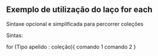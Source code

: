 ## Exemplo de utilização do laço for each

Sintaxe opcional e simplificada para percorrer coleções

Sintas:

for (Tipo apelido : coleção){
    comando 1
    comando 2
}

